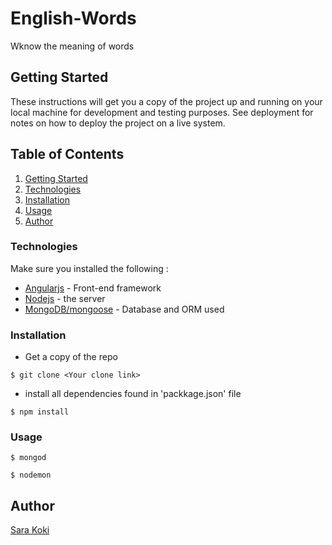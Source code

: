 # English-Words

Wknow the meaning of words

## Getting Started

These instructions will get you a copy of the project up and running on your local machine for development and testing purposes. See deployment for notes on how to deploy the project on a live system.

## Table of Contents

1. [Getting Started](#getting-started)
1. [Technologies](#technologies)
1. [Installation](#installation)
1. [Usage](#usage)
1. [Author](#author)

### Technologies

Make sure you installed the following :

- [Angularjs](https://angular.io/) - Front-end framework
- [Nodejs](https://nodejs.org/) - the server
- [MongoDB/mongoose](https://docs.mongodb.com/) - Database and ORM used

### Installation

- Get a copy of the repo

```
$ git clone <Your clone link>
```

- install all dependencies found in 'packkage.json' file

```
$ npm install
```

### Usage

```
$ mongod
```

```
$ nodemon
```

## Author

[Sara Koki](https://github.com/Sarakoki)
